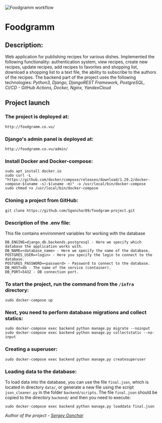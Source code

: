 ![Foodgramm workflow](https://github.com/Sgonchar89/foodgram-project/actions/workflows/foodgramm_workflow.yml/badge.svg)

# Foodgramm

## Description:
Web application for publishing recipes for various dishes.
Implemented the following functionality: authentication system, view recipes, create new recipes, update recipes, add recipes to favorites and shopping list, download a shopping list to a text file, the ability to subscribe to the authors of the recipes.
The backend part of the project uses the following technologies:
_Python3, Django, DjangoREST Framework, PostgreSQL, CI/CD - GitHub Actions, Docker, Nginx, YandexCloud_


## Project launch
### The project is deployed at: 
```
http://foodgramm.co.vu/
```

### Django's admin panel is deployed at:
```
http://foodgramm.co.vu/admin/
```

### Install Docker and Docker-compose:
```
sudo apt install docker.io 
sudo curl -L "https://github.com/docker/compose/releases/download/1.29.2/docker-compose-$(uname -s)-$(uname -m)" -o /usr/local/bin/docker-compose
sudo chmod +x /usr/local/bin/docker-compose
```

### Cloning a project from GitHub:
```
git clone https://github.com/Sgonchar89/foodgram-project.git
```

### Description of the .env file:
This file contains environment variables for working with the database
```
DB_ENGINE=django.db.backends.postgresql - Here we specify which database the application works with. 
DB_NAME=<database_name> - Here we specify the name of the database.
POSTGRES_USER=<login> - Here you specify the login to connect to the database.
POSTGRES_PASSWORD=<password> - Password to connect to the database.
DB_HOST=db - The name of the service (container).
DB_PORT=5432 - DB connection port.
```

### To start the project, run the command from the `/infra` directory:
```
sudo docker-compose up
```

### Next, you need to perform database migrations and collect statics:
```
sudo docker-compose exec backend python manage.py migrate --noinput
sudo docker-compose exec backend python manage.py collectstatic --no-input 
```

### Creating a superuser: 
```
sudo docker-compose exec backend python manage.py createsuperuser
```

### Loading data to the database: 
To load data into the database, you can use the file `final.json`, which is located in 
directory `data/`, or generate a new file using the script `json_cleaner.py` in the folder `backend/scripts`.
The file `final.json` should be copied to the directory `backend/` and then you need to execute:
```
sudo docker-compose exec backend python manage.py loaddata final.json
```

_Author of the project - [Sergey Gonchar](https://github.com/Sgonchar89)_